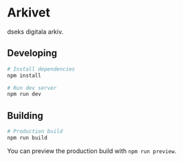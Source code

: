 # Arkivet

dseks digitala arkiv.

## Developing

```bash
# Install dependencies
npm install

# Run dev server
npm run dev
```

## Building

```bash
# Production build
npm run build
```

You can preview the production build with `npm run preview`.